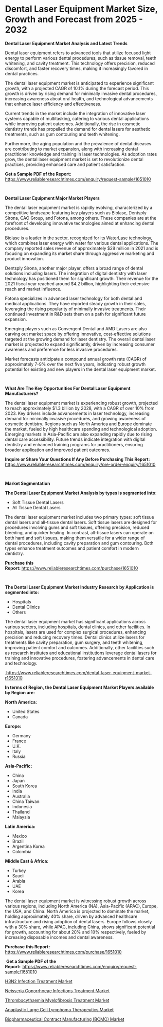 <p><h1>Dental Laser Equipment Market Size, Growth and Forecast from 2025 - 2032</h1></p><p><strong>Dental Laser Equipment Market Analysis and Latest Trends</strong></p>
<p><p>Dental laser equipment refers to advanced tools that utilize focused light energy to perform various dental procedures, such as tissue removal, teeth whitening, and cavity treatment. This technology offers precision, reduced discomfort, and faster recovery times, making it increasingly favored in dental practices.</p><p>The dental laser equipment market is anticipated to experience significant growth, with a projected CAGR of 10.1% during the forecast period. This growth is driven by rising demand for minimally invasive dental procedures, increasing awareness about oral health, and technological advancements that enhance laser efficiency and effectiveness. </p><p>Current trends in the market include the integration of innovative laser systems capable of multitasking, catering to various dental applications while improving patient outcomes. Additionally, the rise in cosmetic dentistry trends has propelled the demand for dental lasers for aesthetic treatments, such as gum contouring and teeth whitening. </p><p>Furthermore, the aging population and the prevalence of dental diseases are contributing to market expansion, along with increasing dental practitioner knowledge and training in laser technologies. As adoption rates grow, the dental laser equipment market is set to revolutionize dental practices, providing enhanced care and patient satisfaction.</p></p>
<p><strong>Get a Sample PDF of the Report:&nbsp;</strong> <a href="https://www.reliableresearchtimes.com/enquiry/request-sample/1651010?utm_campaign=2220&utm_medium=2&utm_source=Github&utm_content=ia&utm_term=03032025&utm_id=dental-laser-equipment">https://www.reliableresearchtimes.com/enquiry/request-sample/1651010</a></p>
<p>&nbsp;</p>
<p><strong>Dental Laser Equipment Major Market Players</strong></p>
<p><p>The dental laser equipment market is rapidly evolving, characterized by a competitive landscape featuring key players such as Biolase, Dentsply Sirona, CAO Group, and Fotona, among others. These companies are at the forefront of developing innovative technologies aimed at enhancing dental procedures.</p><p>Biolase is a leader in the sector, recognized for its WaterLase technology, which combines laser energy with water for various dental applications. The company reported sales revenue of approximately $28 million in 2021 and is focusing on expanding its market share through aggressive marketing and product innovation.</p><p>Dentsply Sirona, another major player, offers a broad range of dental solutions including lasers. The integration of digital dentistry with laser technology has positioned them for significant growth. Their revenue for the 2021 fiscal year reached around $4.2 billion, highlighting their extensive reach and market influence. </p><p>Fotona specializes in advanced laser technology for both dental and medical applications. They have reported steady growth in their sales, leveraging the rising popularity of minimally invasive treatments. Their continued investment in R&D sets them on a path for significant future expansion.</p><p>Emerging players such as Convergent Dental and AMD Lasers are also carving out market space by offering innovative, cost-effective solutions targeted at the growing demand for laser dentistry. The overall dental laser market is projected to expand significantly, driven by increasing consumer awareness and preference for less invasive procedures.</p><p>Market forecasts anticipate a compound annual growth rate (CAGR) of approximately 7-9% over the next five years, indicating robust growth potential for existing and new players in the dental laser equipment market.</p></p>
<p>&nbsp;</p>
<p><strong>What Are The Key Opportunities For Dental Laser Equipment Manufacturers?</strong></p>
<p><p>The dental laser equipment market is experiencing robust growth, projected to reach approximately $1.3 billion by 2028, with a CAGR of over 10% from 2023. Key drivers include advancements in laser technology, increasing demand for minimally invasive procedures, and growing awareness of cosmetic dentistry. Regions such as North America and Europe dominate the market, fueled by high healthcare spending and technological adoption. Emerging markets in Asia-Pacific are also expanding rapidly due to rising dental care accessibility. Future trends indicate integration with digital dentistry and enhanced training programs for practitioners, ensuring broader application and improved patient outcomes.</p></p>
<p><strong>Inquire or Share Your Questions If Any Before Purchasing This Report:</strong> <a href="https://www.reliableresearchtimes.com/enquiry/pre-order-enquiry/1651010?utm_campaign=2220&utm_medium=2&utm_source=Github&utm_content=ia&utm_term=03032025&utm_id=dental-laser-equipment">https://www.reliableresearchtimes.com/enquiry/pre-order-enquiry/1651010</a></p>
<p>&nbsp;</p>
<p><strong>Market Segmentation</strong></p>
<p><strong>The Dental Laser Equipment Market Analysis by types is segmented into:</strong></p>
<p><ul><li>Soft Tissue Dental Lasers</li><li>All Tissue Dental Lasers</li></ul></p>
<p><p>The dental laser equipment market includes two primary types: soft tissue dental lasers and all-tissue dental lasers. Soft tissue lasers are designed for procedures involving gums and soft tissues, offering precision, reduced bleeding, and quicker healing. In contrast, all-tissue lasers can operate on both hard and soft tissues, making them versatile for a wider range of dental procedures, including cavity preparation and gum contouring. Both types enhance treatment outcomes and patient comfort in modern dentistry.</p></p>
<p><strong>Purchase this Report:&nbsp;</strong><a href="https://www.reliableresearchtimes.com/purchase/1651010?utm_campaign=2220&utm_medium=2&utm_source=Github&utm_content=ia&utm_term=03032025&utm_id=dental-laser-equipment">https://www.reliableresearchtimes.com/purchase/1651010</a></p>
<p>&nbsp;</p>
<p><strong>The Dental Laser Equipment Market Industry Research by Application is segmented into:</strong></p>
<p><ul><li>Hospitals</li><li>Dental Clinics</li><li>Others</li></ul></p>
<p><p>The dental laser equipment market has significant applications across various sectors, including hospitals, dental clinics, and other facilities. In hospitals, lasers are used for complex surgical procedures, enhancing precision and reducing recovery times. Dental clinics utilize lasers for treatments like cavity preparation, gum surgery, and teeth whitening, improving patient comfort and outcomes. Additionally, other facilities such as research institutes and educational institutions leverage dental lasers for training and innovative procedures, fostering advancements in dental care and technology.</p></p>
<p><a href="https://www.reliableresearchtimes.com/dental-laser-equipment-market-r1651010?utm_campaign=2220&utm_medium=2&utm_source=Github&utm_content=ia&utm_term=03032025&utm_id=dental-laser-equipment">&nbsp;https://www.reliableresearchtimes.com/dental-laser-equipment-market-r1651010</a></p>
<p><strong>In terms of Region, the Dental Laser Equipment Market Players available by Region are:</strong></p>
<p>
    <p> <strong> North America: </strong>
        <ul>
            <li>United States</li>
            <li>Canada</li>
        </ul>
        </p> 
    <p> <strong> Europe: </strong>
        <ul>
            <li>Germany</li>
            <li>France</li>
            <li>U.K.</li>
            <li>Italy</li>
            <li>Russia</li>
        </ul>
        </p> 
    <p> <strong> Asia-Pacific: </strong>
        <ul>
            <li>China</li>
            <li>Japan</li>
            <li>South Korea</li>
            <li>India</li>
            <li>Australia</li>
            <li>China Taiwan</li>
            <li>Indonesia</li>
            <li>Thailand</li>
            <li>Malaysia</li>
        </ul>
        </p> 
    <p> <strong> Latin America: </strong>
        <ul>
            <li>Mexico</li>
            <li>Brazil</li>
            <li>Argentina Korea</li>
            <li>Colombia</li>
        </ul>
        </p> 
    <p> <strong> Middle East & Africa: </strong>
        <ul>
            <li>Turkey</li>
            <li>Saudi</li>
            <li>Arabia</li>
            <li>UAE</li>
            <li>Korea</li>
        </ul>
    </p>
    </p>
<p><p>The dental laser equipment market is witnessing robust growth across various regions, including North America (NA), Asia-Pacific (APAC), Europe, the USA, and China. North America is projected to dominate the market, holding approximately 40% share, driven by advanced healthcare infrastructure and rising adoption of dental lasers. Europe follows closely with a 30% share, while APAC, including China, shows significant potential for growth, accounting for about 20% and 10% respectively, fueled by increasing disposable incomes and dental awareness.</p></p>
<p><strong>Purchase this Report: </strong><a href="https://www.reliableresearchtimes.com/purchase/1651010?utm_campaign=2220&utm_medium=2&utm_source=Github&utm_content=ia&utm_term=03032025&utm_id=dental-laser-equipment">https://www.reliableresearchtimes.com/purchase/1651010</a></p>
<p>&nbsp;<strong>Get a Sample PDF of the Report:&nbsp;&nbsp;</strong><a href="https://www.reliableresearchtimes.com/enquiry/request-sample/1651010?utm_campaign=2220&utm_medium=2&utm_source=Github&utm_content=ia&utm_term=03032025&utm_id=dental-laser-equipment">https://www.reliableresearchtimes.com/enquiry/request-sample/1651010</a></p>
<p><strong></strong></p>
<p><p><a href="https://github.com/ezahdyre/Market-Research-Report-List-1/blob/main/h3n2-infection-treatment-market.md?utm_campaign=2220&utm_medium=2&utm_source=Github&utm_content=ia&utm_term=03032025&utm_id=dental-laser-equipment">H3N2 Infection Treatment Market</a></p><p><a href="https://github.com/verikaahova/Market-Research-Report-List-1/blob/main/neisseria-gonorrhoeae-infections-treatment-market.md?utm_campaign=2220&utm_medium=2&utm_source=Github&utm_content=ia&utm_term=03032025&utm_id=dental-laser-equipment">Neisseria Gonorrhoeae Infections Treatment Market</a></p><p><a href="https://github.com/taxyevgwlle/Market-Research-Report-List-1/blob/main/thrombocythaemia-myelofibrosis-treatment-market.md?utm_campaign=2220&utm_medium=2&utm_source=Github&utm_content=ia&utm_term=03032025&utm_id=dental-laser-equipment">Thrombocythaemia Myelofibrosis Treatment Market</a></p><p><a href="https://github.com/kaqiewan/Market-Research-Report-List-1/blob/main/anaplastic-large-cell-lymphoma-therapeutics-market.md?utm_campaign=2220&utm_medium=2&utm_source=Github&utm_content=ia&utm_term=03032025&utm_id=dental-laser-equipment">Anaplastic Large Cell Lymphoma Therapeutics Market</a></p><p><a href="https://github.com/elodielamto06/Market-Research-Report-List-1/blob/main/biopharmaceutical-contract-manufacturing-bcmo-market.md?utm_campaign=2220&utm_medium=2&utm_source=Github&utm_content=ia&utm_term=03032025&utm_id=dental-laser-equipment">Biopharmaceutical Contract Manufacturing (BCMO) Market</a></p></p>